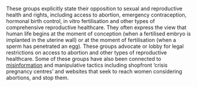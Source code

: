 These groups explicitly state their opposition to sexual and reproductive health and rights, including access to abortion, emergency contraception, hormonal birth control, in vitro fertilisation and other types of comprehensive reproductive healthcare. They often express the view that human life begins at the moment of conception (when a fertilised embryo is implanted in the uterine wall) or at the moment of fertilisation (when a sperm has penetrated an egg). These groups advocate or lobby for legal restrictions on access to abortion and other types of reproductive healthcare. Some of these groups have also been connected to [misinformation](https://www.opendemocracy.net/en/5050/trump-linked-religious-extremists-global-disinformation-pregnant-women/) and manipulative tactics including shopfront ‘crisis pregnancy centres’ and websites that seek to reach women considering abortions, and stop them.

